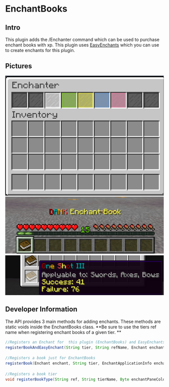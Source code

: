 # EnchantBooks
## Intro
This plugin adds the /Enchanter command which can be used to purchase enchant books with xp. This plugin uses [EasyEnchants](https://github.com/Exeton/EasyEnchants) which you can use to create enchants for this plugin.

## Pictures

![alt text](https://github.com/Exeton/EnchantBooks/blob/master/Pictures/Enchanter.PNG)
![alt text](https://github.com/Exeton/EnchantBooks/blob/master/Pictures/Dank%20Enchant%20Book.PNG)
![alt text](https://github.com/Exeton/EnchantBooks/blob/master/Pictures/Enchant%20Book%20With%20Odds.PNG)

## Developer Information
The API provides 3 main methods for adding enchants. These methods are static voids inside the EnchantBooks class.  **Be sure to use the tiers ref name when registering enchant books of a given tier. **

```java
//Registers an Enchant for  this plugin (EnchantBooks) and EasyEnchants
registerBookAndEasyEnchant(String tier, String refName, Enchant enchant, EnchantApplicationInfo enchantApplicationInfo)

//Registers a book just for EnchantBooks
registerBook(Enchant enchant, String tier, EnchantApplicationInfo enchantApplicationInfo)

//Registers a book tier
void registerBookType(String ref, String tierName, Byte enchantPaneColor)
```
